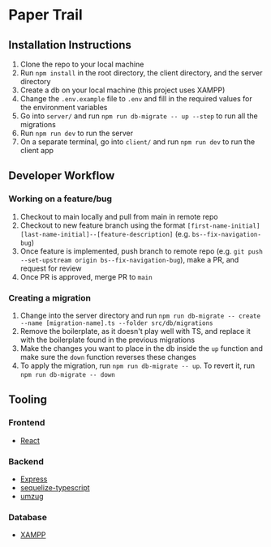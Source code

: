 # Paper Trail

## Installation Instructions
1. Clone the repo to your local machine
2. Run `npm install` in the root directory, the client directory, and the server directory
3. Create a db on your local machine (this project uses XAMPP)
4. Change the `.env.example` file to `.env` and fill in the required values for the environment variables
5. Go into `server/` and run `npm run db-migrate -- up --step` to run all the migrations
6. Run `npm run dev` to run the server
7. On a separate terminal, go into `client/` and run `npm run dev` to run the client app

## Developer Workflow
### Working on a feature/bug
1. Checkout to main locally and pull from main in remote repo
2. Checkout to new feature branch using the format `[first-name-initial][last-name-initial]--[feature-description]` (e.g. `bs--fix-navigation-bug`)
3. Once feature is implemented, push branch to remote repo (e.g. `git push --set-upstream origin bs--fix-navigation-bug`), make a PR, and request for review
4. Once PR is approved, merge PR to `main`

### Creating a migration
1. Change into the server directory and run `npm run db-migrate -- create --name [migration-name].ts --folder src/db/migrations`
2. Remove the boilerplate, as it doesn't play well with TS, and replace it with the boilerplate found in the previous migrations
3. Make the changes you want to place in the db inside the `up` function and make sure the `down` function reverses these changes
4. To apply the migration, run `npm run db-migrate -- up`. To revert it, run `npm run db-migrate -- down`

## Tooling

### Frontend
- [React](https://react.dev/)

### Backend
- [Express](https://expressjs.com/)
- [sequelize-typescript](https://github.com/sequelize/sequelize-typescript)
- [umzug](https://github.com/sequelize/umzug)

### Database
- [XAMPP](https://www.apachefriends.org/)

